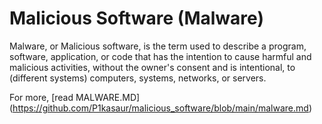 # Malicious Software (Malware)
Malware, or Malicious software, is the term used to describe a program, software, application, or code that has the intention to cause harmful and malicious activities, without the owner's consent and is intentional, to (different systems) computers, systems, networks, or servers.

For more, [read MALWARE.MD] (https://github.com/P1kasaur/malicious_software/blob/main/malware.md)
